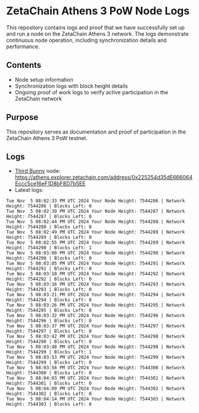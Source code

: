 # ZetaChain Athens 3 PoW Node Logs
This repository contains logs and proof that we have successfully set up and run a node on the ZetaChain Athens 3 network. The logs demonstrate continuous node operation, including synchronization details and performance.

## Contents
- Node setup information
- Synchronization logs with block height details
- Ongoing proof of work logs to verify active participation in the ZetaChain network

## Purpose
This repository serves as documentation and proof of participation in the ZetaChain Athens 3 PoW testnet.

## Logs

- [Third Bunny](https://thirdbunny.xyz/) node: https://athens.explorer.zetachain.com/address/0x225254d35dE666064Eccc5ce16eF1D8bF8D7b5EE
- Latest logs:
```
Tue Nov  5 08:02:33 PM UTC 2024 Your Node Height: 7544286 | Network Height: 7544286 | Blocks Left: 0
Tue Nov  5 08:02:39 PM UTC 2024 Your Node Height: 7544287 | Network Height: 7544287 | Blocks Left: 0
Tue Nov  5 08:02:44 PM UTC 2024 Your Node Height: 7544288 | Network Height: 7544288 | Blocks Left: 0
Tue Nov  5 08:02:49 PM UTC 2024 Your Node Height: 7544289 | Network Height: 7544289 | Blocks Left: 0
Tue Nov  5 08:02:55 PM UTC 2024 Your Node Height: 7544289 | Network Height: 7544290 | Blocks Left: 1
Tue Nov  5 08:03:00 PM UTC 2024 Your Node Height: 7544290 | Network Height: 7544290 | Blocks Left: 0
Tue Nov  5 08:03:05 PM UTC 2024 Your Node Height: 7544291 | Network Height: 7544291 | Blocks Left: 0
Tue Nov  5 08:03:10 PM UTC 2024 Your Node Height: 7544292 | Network Height: 7544292 | Blocks Left: 0
Tue Nov  5 08:03:16 PM UTC 2024 Your Node Height: 7544293 | Network Height: 7544293 | Blocks Left: 0
Tue Nov  5 08:03:21 PM UTC 2024 Your Node Height: 7544294 | Network Height: 7544294 | Blocks Left: 0
Tue Nov  5 08:03:26 PM UTC 2024 Your Node Height: 7544295 | Network Height: 7544295 | Blocks Left: 0
Tue Nov  5 08:03:32 PM UTC 2024 Your Node Height: 7544296 | Network Height: 7544296 | Blocks Left: 0
Tue Nov  5 08:03:37 PM UTC 2024 Your Node Height: 7544297 | Network Height: 7544297 | Blocks Left: 0
Tue Nov  5 08:03:42 PM UTC 2024 Your Node Height: 7544298 | Network Height: 7544298 | Blocks Left: 0
Tue Nov  5 08:03:48 PM UTC 2024 Your Node Height: 7544298 | Network Height: 7544299 | Blocks Left: 1
Tue Nov  5 08:03:53 PM UTC 2024 Your Node Height: 7544299 | Network Height: 7544299 | Blocks Left: 0
Tue Nov  5 08:03:58 PM UTC 2024 Your Node Height: 7544300 | Network Height: 7544300 | Blocks Left: 0
Tue Nov  5 08:04:03 PM UTC 2024 Your Node Height: 7544301 | Network Height: 7544301 | Blocks Left: 0
Tue Nov  5 08:04:09 PM UTC 2024 Your Node Height: 7544302 | Network Height: 7544302 | Blocks Left: 0
Tue Nov  5 08:04:14 PM UTC 2024 Your Node Height: 7544303 | Network Height: 7544303 | Blocks Left: 0
```
